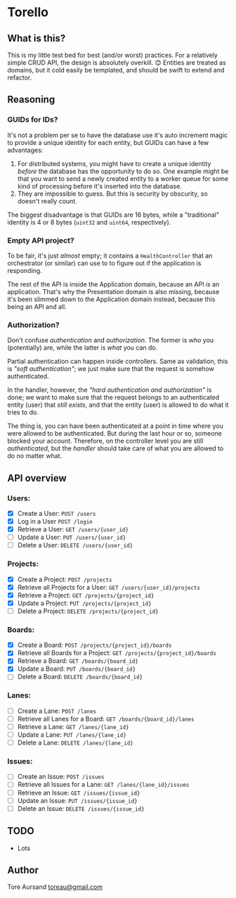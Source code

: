 # Torello

## What is this?

This is my little test bed for best (and/or worst) practices. For a relatively simple
CRUD API, the design is absolutely overkill. 😊 Entities are treated as domains, but
it cold easily be templated, and should be swift to extend and refactor.

## Reasoning

### GUIDs for IDs?

It's not a problem per se to have the database use it's auto increment magic to provide
a unique identity for each entity, but GUIDs can have a few advantages:

1. For distributed systems, you might have to create a unique identity _before_
the database has the opportunity to do so. One example might be that you want to send
a newly created entity to a worker queue for some kind of processing before it's
inserted into the database.
2. They are impossible to guess. But this is security by obscurity, so doesn't really
count.

The biggest disadvantage is that GUIDs are 16 bytes, while a "traditional" identity is
4 or 8 bytes (`uint32` and `uint64`, respectively).

### Empty API project?

To be fair, it's just _almost_ empty; it contains a `HealthController` that an
orchestrator (or similar) can use to to figure out if the application is responding.

The rest of the API is inside the Application domain, because an API _is_ an
application. That's why the Presentation domain is also missing, because it's been
slimmed down to the Application domain instead, because this being an API and all.

### Authorization?

Don't confuse _authentication_ and _authorization_. The former is _who_ you (potentially)
are, while the latter is _what_ you can do.

Partial authentication can happen inside controllers. Same as validation, this is _"soft
authentication"_; we just make sure that the request is somehow authenticated.

In the handler, however, the _"hard authentication and authorization"_ is done; we want to
make sure that the request belongs to an authenticated entity (user) that _still exists_,
and that the entity (user) is allowed to do what it tries to do.

The thing is, you can have been authenticated at a point in time where you were allowed to
be authenticated. But during the last hour or so, someone blocked your account. Therefore,
on the controller level you are still _authenticated_, but the _handler_ should take care
of what you are allowed to do no matter what.

## API overview

### Users:
- [x] Create a User: `POST /users`
- [x] Log in a User `POST /login`
- [x] Retrieve a User: `GET /users/{user_id}`
- [ ] Update a User: `PUT /users/{user_id}`
- [ ] Delete a User: `DELETE /users/{user_id}`

### Projects:
- [x] Create a Project: `POST /projects`
- [x] Retrieve all Projects for a User: `GET /users/{user_id}/projects`
- [x] Retrieve a Project: `GET /projects/{project_id}`
- [x] Update a Project: `PUT /projects/{project_id}`
- [ ] Delete a Project: `DELETE /projects/{project_id}`

### Boards:
- [x] Create a Board: `POST /projects/{project_id}/boards`
- [x] Retrieve all Boards for a Project: `GET /projects/{project_id}/boards`
- [x] Retrieve a Board: `GET /boards/{board_id}`
- [x] Update a Board: `PUT /boards/{board_id}`
- [ ] Delete a Board: `DELETE /boards/{board_id}`

### Lanes:
- [ ] Create a Lane: `POST /lanes`
- [ ] Retrieve all Lanes for a Board: `GET /boards/{board_id}/lanes`
- [ ] Retrieve a Lane: `GET /lanes/{lane_id}`
- [ ] Update a Lane: `PUT /lanes/{lane_id}`
- [ ] Delete a Lane: `DELETE /lanes/{lane_id}`

### Issues:
- [ ] Create an Issue: `POST /issues`
- [ ] Retrieve all Issues for a Lane: `GET /lanes/{lane_id}/issues`
- [ ] Retrieve an Issue: `GET /issues/{issue_id}`
- [ ] Update an Issue: `PUT /issues/{issue_id}`
- [ ] Delete an Issue: `DELETE /issues/{issue_id}`

## TODO

* Lots

## Author

Tore Aursand <toreau@gmail.com>
